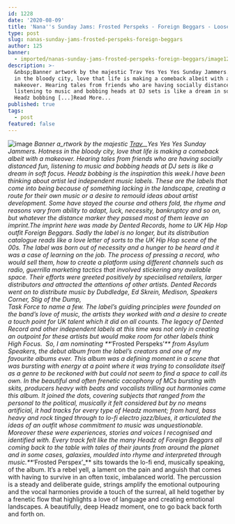 ```yaml
---
id: 1228
date: '2020-08-09'
title: 'Nana''s Sunday Jams: Frosted Perspeks - Foreign Beggars - Loose Lips'
type: post
slug: nanas-sunday-jams-frosted-perspeks-foreign-beggars
author: 125
banner:
  - imported/nanas-sunday-jams-frosted-perspeks-foreign-beggars/image1228.jpeg
description: >-
  &nbsp;Banner artwork by the majestic Trav Yes Yes Yes Sunday Jammers. Hotness
  in the bloody city, love that life is making a comeback albeit with a
  makeover. Hearing tales from friends who are having socially distanced fun,
  listening to music and bobbing heads at DJ sets is like a dream in soft focus.
  Headz bobbing [...]Read More...
published: true
tags:
  - post
featured: false
---
```

![image](../imported/nanas-sunday-jams-frosted-perspeks-foreign-beggars/image1228.jpeg) _Banner a_rtwork by the majestic [Trav](https://www.backdownwarchild.co.uk/)__Yes Yes Yes Sunday Jammers. Hotness in the bloody city, love that life is making a comeback albeit with a makeover. Hearing tales from friends who are having socially distanced fun, listening to music and bobbing heads at DJ sets is like a dream in soft focus. Headz bobbing is the inspiration this week.I have been thinking about artist led independent music labels. These are the labels that come into being because of something lacking in the landscape, creating a route for their own music or a desire to remould ideas about artist development. Some have stayed the course and others fold, the rhyme and reasons vary from ability to adapt, luck, necessity, bankruptcy and so on, but whatever the distance marker they passed most of them leave an imprint.The imprint here was made by Dented Records, home to UK Hip Hop outfit Foreign Beggars. Sadly the label is no longer, but its distribution catalogue reads like a love letter of sorts to the UK Hip Hop scene of the 00s. The label was born out of necessity and a hunger to be heard and it was a case of learning on the job. The process of pressing a record, who would sell them, how to create a platform using different channels such as radio, guerrilla marketing tactics that involved stickering any available space. Their efforts were greeted positively by specialised retailers, larger distributors and attracted the attentions of other artists. Dented Records went on to distribute music by _Dubdledge, Ed Skrein, Medison, Speakers Corner, Stig of the Dump,_  
_Task Force_ to name a few. The label’s guiding principles were founded on the band’s love of music, the artists they worked with and a desire to create a touch point for UK talent which it did on all counts. The legacy of Dented Record and other independent labels at this time was not only in creating an outpoint for these artists but would make room for other labels think High Focus.  So, I am nominating **_‘Frosted Perspeks’_** from _Asylum Speakers_, the debut album from the label’s creators and one of my favourite albums ever. This album was a defining moment in a scene that was bursting with energy at a point where it was trying to consolidate itself as a genre to be reckoned with but could not seem to find a space to call its own. In the beautiful and often frenetic cacophony of MCs bursting with skits, producers heavy with beats and vocalists trilling out harmonies came this album. It joined the dots, covering subjects that ranged from the personal to the political, musically it felt considered but by no means artificial, it had tracks for every type of Headz moment; from hard, bass heavy and rock tinged through to lo-fi electro jazz/blues, it articulated the ideas of an outfit whose commitment to music was unquestionable. Moreover these were experiences, stories and voices I recognised and identified with. Every track felt like the many Headz of Foreign Beggars all coming back to the table with tales of their jaunts from around the planet and in some cases, galaxies, moulded into rhyme and interpreted through music.**_‘Frosted Perspex’_** sits towards the lo-fi end, musically speaking, of the album. It’s a rebel yell, a lament on the pain and anguish that comes with having to survive in an often toxic, imbalanced world. The percussion is a steady and deliberate guide, strings amplify the emotional outpouring and the vocal harmonies provide a touch of the surreal, all held together by a frenetic flow that highlights a love of language and creating emotional landscapes. A beautifully, deep Headz moment, one to go back back forth and forth on.